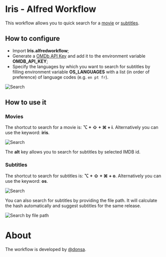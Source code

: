 # Iris - Alfred Workflow

This workflow allows you to quick search for a [movie](http://www.omdbapi.com/) or [subtitles](http://www.opensubtitles.org/).

## How to configure
- Import **Iris.alfredworkflow**;
- Generate a [OMDb API Key](http://www.omdbapi.com/apikey.aspx) and add it to the environment variable **OMDB_API_KEY**;
- Specify the languages by which you want to search for subtitles by filling environment variable **OS_LANGUAGES** with a list (in order of preference) of language codes (e.g. `en pt fr`).

![Search](https://i.imgur.com/yzTtYxT.png)


## How to use it

### Movies

The shortcut to search for a movie is: **⌥ + ⇧ + ⌘ + i**.
Alternatively you can use the keyword: **iris**.

![Search](http://i.imgur.com/ZgqmXsH.png)

The **alt** key allows you to search for subtitles by selected IMDB id.

### Subtitles

The shortcut to search for subtitles is: **⌥ + ⇧ + ⌘ + o**.
Alternatively you can use the keyword: **os**.

![Search](http://i.imgur.com/ybcRSnC.png)

You can also search for subtitles by providing the file path. It will calculate the hash automatically and suggest subtitles for the same release.

![Search by file path](http://i.imgur.com/pwWNTiQ.png)

About
===
The workflow is developed by [@donsa](http://twitter.com/nunolopes_99/).
